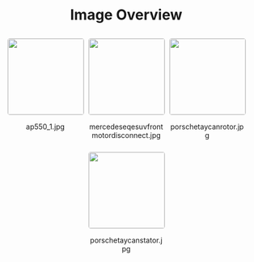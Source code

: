 <style>
    .image-gallery {
        display: flex;
        flex-wrap: wrap;
        gap: 10px;
        justify-content: center;
        padding: 10px;
    }
    .image-gallery img {
        width: 150px;
        height: auto;
        border: 1px solid #ddd;
        border-radius: 5px;
    }
    .image-gallery div {
        flex: 1 1 calc(33.333% - 20px); /* Three images per row on large screens */
        max-width: 150px;
        text-align: center;
    }
    @media (max-width: 768px) {
        .image-gallery div {
            flex: 1 1 calc(50% - 20px); /* Two images per row on medium screens */
        }
    }
    @media (max-width: 480px) {
        .image-gallery div {
            flex: 1 1 100%; /* One image per row on small screens */
        }
    }
</style>
<h1 style ="text-align: center;"> Image Overview </h1> <div class="image-gallery">
<div>
<img src="https://media.evkx.net/multimedia/technology/motors/pmsm/ap550_1_st.jpg">
<p>ap550_1.jpg</p>
</div>
<div>
<img src="https://media.evkx.net/multimedia/technology/motors/pmsm/mercedeseqesuvfrontmotordisconnect_st.jpg">
<p>mercedeseqesuvfrontmotordisconnect.jpg</p>
</div>
<div>
<img src="https://media.evkx.net/multimedia/technology/motors/pmsm/porschetaycanrotor_st.jpg">
<p>porschetaycanrotor.jpg</p>
</div>
<div>
<img src="https://media.evkx.net/multimedia/technology/motors/pmsm/porschetaycanstator_st.jpg">
<p>porschetaycanstator.jpg</p>
</div>
</div>

